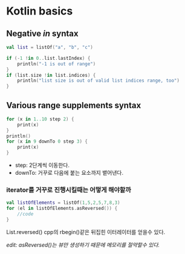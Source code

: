 # Kotlin basics

## Negative _in_ syntax
```kotlin
val list = listOf("a", "b", "c")

if (-1 !in 0..list.lastIndex) {
    println("-1 is out of range")
}
if (list.size !in list.indices) {
    println("list size is out of valid list indices range, too")
}
```

## Various range supplements syntax
```kotlin
for (x in 1..10 step 2) {
    print(x)
}
println()
for (x in 9 downTo 0 step 3) {
    print(x)
}
```
- step: 2단계씩 이동한다.
- downTo: 거꾸로 다음에 붙는 요소까지 뱉어낸다.

### iterator를 거꾸로 진행시킬때는 어떻게 해야할까

```kotlin
val listOfElements = listOf(1,5,2,5,7,8,3)
for (el in listOfElements.asReversed()) {
    //code
}
```
List.reversed() cpp의 rbegin()같은 뒤집힌 이터레이터를 얻을수 있다.

_edit: asReversed()는 뷰만 생성하기 때문에 메모리를 절약할수 있다._